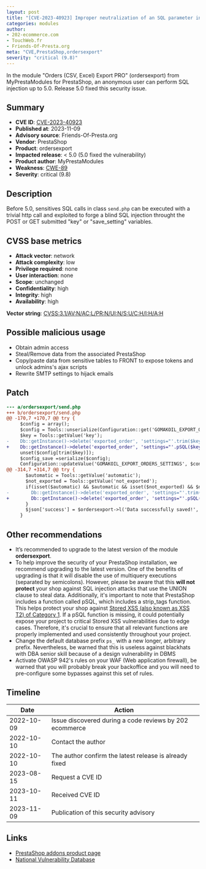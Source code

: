 ```yaml
---
layout: post
title: "[CVE-2023-40923] Improper neutralization of an SQL parameter in MyPrestaModules - Orders (CSV, Excel) Export PRO module for PrestaShop"
categories: modules
author:
- 202-ecommerce.com
- TouchWeb.fr
- Friends-Of-Presta.org
meta: "CVE,PrestaShop,ordersexport"
severity: "critical (9.8)"
---
```


In the module "Orders (CSV, Excel) Export PRO" (ordersexport) from MyPrestaModules for PrestaShop, an anonymous user can perform SQL injection up to 5.0. Release 5.0 fixed this security issue.

## Summary

* **CVE ID**: [CVE-2023-40923](https://cve.mitre.org/cgi-bin/cvename.cgi?name=CVE-2023-40923)
* **Published at**: 2023-11-09
* **Advisory source**: Friends-Of-Presta.org
* **Vendor**: PrestaShop
* **Product**: ordersexport
* **Impacted release**: < 5.0 (5.0 fixed the vulnerability)
* **Product author**: MyPrestaModules
* **Weakness**: [CWE-89](https://cwe.mitre.org/data/definitions/89.html)
* **Severity**: critical (9.8)

## Description

Before 5.0, sensitives SQL calls in class `send.php` can be executed with a trivial http call and exploited to forge a blind SQL injection throught the POST or GET submitted "key" or "save_setting" variables.


## CVSS base metrics

* **Attack vector**: network
* **Attack complexity**: low
* **Privilege required**: none
* **User interaction**: none
* **Scope**: unchanged
* **Confidentiality**: high
* **Integrity**: high
* **Availability**: high

**Vector string**: [CVSS:3.1/AV:N/AC:L/PR:N/UI:N/S:U/C:H/I:H/A:H](https://nvd.nist.gov/vuln-metrics/cvss/v3-calculator?vector=AV:N/AC:L/PR:N/UI:N/S:U/C:H/I:H/A:H)

## Possible malicious usage

* Obtain admin access
* Steal/Remove data from the associated PrestaShop
* Copy/paste data from sensitive tables to FRONT to expose tokens and unlock admins's ajax scripts
* Rewrite SMTP settings to hijack emails

## Patch

```diff
--- a/ordersexport/send.php
+++ b/ordersexport/send.php
@@ -170,7 +170,7 @@ try {
     $config = array();
     $config = Tools::unserialize(Configuration::get('GOMAKOIL_EXPORT_ORDERS_SETTINGS','', $default_shop_group_id, $default_shop_id));
     $key = Tools::getValue('key');
-    Db::getInstance()->delete('exported_order', 'settings="'.trim($key).'"');
+    Db::getInstance()->delete('exported_order', 'settings="'.pSQL($key).'"');
     unset($config[trim($key)]);
     $config_save =serialize($config);
     Configuration::updateValue('GOMAKOIL_EXPORT_ORDERS_SETTINGS', $config_save, false, $default_shop_group_id, $default_shop_id);
@@ -314,7 +314,7 @@ try {
       $automatic = Tools::getValue('automatic');
       $not_exported = Tools::getValue('not_exported');
       if(isset($automatic) && $automatic && isset($not_exported) && $not_exported ){
-        Db::getInstance()->delete('exported_order', 'settings="'.trim(Tools::getValue('save_setting')).'"');
+        Db::getInstance()->delete('exported_order', 'settings="'.pSQL(Tools::getValue('save_setting')).'"');
       }
       $json['success'] = $ordersexport->l('Data successfully saved!', 'send');
     }
```

## Other recommendations

* It’s recommended to upgrade to the latest version of the module **ordersexport**.
* To help improve the security of your PrestaShop installation, we recommend upgrading to the latest version. One of the benefits of upgrading is that it will disable the use of multiquery executions (separated by semicolons). However, please be aware that this **will not protect** your shop against SQL injection attacks that use the UNION clause to steal data. Additionally, it's important to note that PrestaShop includes a function called pSQL, which includes a strip_tags function. This helps protect your shop against [Stored XSS (also known as XSS T2) of Category 1](https://security.friendsofpresta.org/modules/2023/02/07/stored-xss.html). If a pSQL function is missing, it could potentially expose your project to critical Stored XSS vulnerabilities due to edge cases. Therefore, it's crucial to ensure that all relevant functions are properly implemented and used consistently throughout your project.
* Change the default database prefix `ps_` with a new longer, arbitrary prefix. Nevertheless, be warned that this is useless against blackhats with DBA senior skill because of a design vulnerability in DBMS
* Activate OWASP 942's rules on your WAF (Web application firewall), be warned that you will probably break your backoffice and you will need to pre-configure some bypasses against this set of rules.


## Timeline

| Date | Action |
|--|--|
| 2022-10-09 | Issue discovered during a code reviews by 202 ecommerce |
| 2022-10-10 | Contact the author |
| 2022-10-10 | The author confirm the latest release is already fixed |
| 2023-08-15 | Request a CVE ID |
| 2023-10-11 | Received CVE ID |
| 2023-11-09 | Publication of this security advisory |

## Links

* [PrestaShop addons product page](https://addons.prestashop.com/en/data-import-export/17596-orders-csv-excel-export-pro.html)
* [National Vulnerability Database](https://cve.mitre.org/cgi-bin/cvename.cgi?name=CVE-2023-40923)

